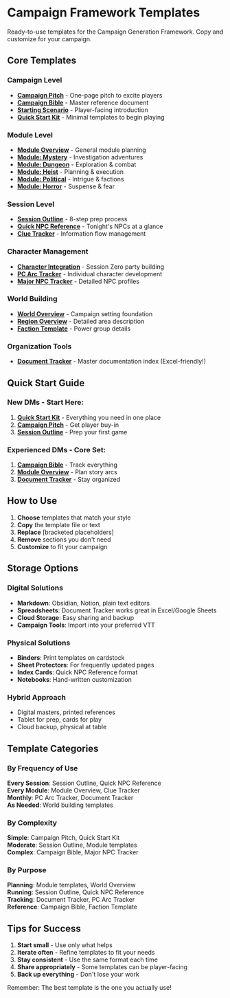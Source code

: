 # Campaign Framework Templates

Ready-to-use templates for the Campaign Generation Framework. Copy and customize for your campaign.

## Core Templates

### Campaign Level
- **[Campaign Pitch](./campaign-pitch.md)** - One-page pitch to excite players
- **[Campaign Bible](./campaign-bible.md)** - Master reference document
- **[Starting Scenario](./starting-scenario.md)** - Player-facing introduction
- **[Quick Start Kit](./quick-start-kit.md)** - Minimal templates to begin playing

### Module Level  
- **[Module Overview](./module-overview.md)** - General module planning
- **[Module: Mystery](./module-mystery.md)** - Investigation adventures
- **[Module: Dungeon](./module-dungeon.md)** - Exploration & combat
- **[Module: Heist](./module-heist.md)** - Planning & execution
- **[Module: Political](./module-political.md)** - Intrigue & factions
- **[Module: Horror](./module-horror.md)** - Suspense & fear

### Session Level
- **[Session Outline](./session-outline.md)** - 8-step prep process
- **[Quick NPC Reference](./quick-npc-reference.md)** - Tonight's NPCs at a glance
- **[Clue Tracker](./clue-tracker.md)** - Information flow management

### Character Management
- **[Character Integration](./character-integration.md)** - Session Zero party building
- **[PC Arc Tracker](./pc-arc-tracker.md)** - Individual character development
- **[Major NPC Tracker](./major-npc-tracker.md)** - Detailed NPC profiles

### World Building
- **[World Overview](./world-overview.md)** - Campaign setting foundation
- **[Region Overview](./region-overview.md)** - Detailed area description
- **[Faction Template](./faction-template.md)** - Power group details

### Organization Tools
- **[Document Tracker](./document-tracker.md)** - Master documentation index (Excel-friendly!)

## Quick Start Guide

### New DMs - Start Here:
1. **[Quick Start Kit](./quick-start-kit.md)** - Everything you need in one place
2. **[Campaign Pitch](./campaign-pitch.md)** - Get player buy-in
3. **[Session Outline](./session-outline.md)** - Prep your first game

### Experienced DMs - Core Set:
1. **[Campaign Bible](./campaign-bible.md)** - Track everything
2. **[Module Overview](./module-overview.md)** - Plan story arcs  
3. **[Document Tracker](./document-tracker.md)** - Stay organized

## How to Use

1. **Choose** templates that match your style
2. **Copy** the template file or text
3. **Replace** [bracketed placeholders]
4. **Remove** sections you don't need
5. **Customize** to fit your campaign

## Storage Options

### Digital Solutions
- **Markdown**: Obsidian, Notion, plain text editors
- **Spreadsheets**: Document Tracker works great in Excel/Google Sheets
- **Cloud Storage**: Easy sharing and backup
- **Campaign Tools**: Import into your preferred VTT

### Physical Solutions  
- **Binders**: Print templates on cardstock
- **Sheet Protectors**: For frequently updated pages
- **Index Cards**: Quick NPC Reference format
- **Notebooks**: Hand-written customization

### Hybrid Approach
- Digital masters, printed references
- Tablet for prep, cards for play
- Cloud backup, physical at table

## Template Categories

### By Frequency of Use
**Every Session**: Session Outline, Quick NPC Reference  
**Every Module**: Module Overview, Clue Tracker  
**Monthly**: PC Arc Tracker, Document Tracker  
**As Needed**: World building templates

### By Complexity
**Simple**: Campaign Pitch, Quick Start Kit  
**Moderate**: Session Outline, Module templates  
**Complex**: Campaign Bible, Major NPC Tracker

### By Purpose
**Planning**: Module templates, World Overview  
**Running**: Session Outline, Quick NPC Reference  
**Tracking**: Document Tracker, PC Arc Tracker  
**Reference**: Campaign Bible, Faction Template

## Tips for Success

1. **Start small** - Use only what helps
2. **Iterate often** - Refine templates to fit your needs
3. **Stay consistent** - Use the same format each time
4. **Share appropriately** - Some templates can be player-facing
5. **Back up everything** - Don't lose your work

Remember: The best template is the one you actually use!